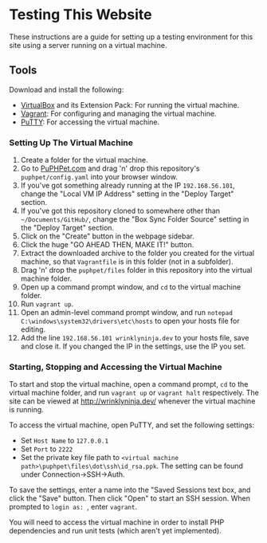Testing This Website
====================

These instructions are a guide for setting up a testing environment for this site using a server running on a virtual machine.

## Tools

Download and install the following:

* [VirtualBox](https://www.virtualbox.org/) and its Extension Pack: For running the virtual machine.
* [Vagrant](http://www.vagrantup.com/): For configuring and managing the virtual machine.
* [PuTTY](http://www.chiark.greenend.org.uk/~sgtatham/putty/): For accessing the virtual machine.

### Setting Up The Virtual Machine

1. Create a folder for the virtual machine.
2. Go to [PuPHPet.com](https://puphpet.com) and drag 'n' drop this repository's `puphpet/config.yaml` into your browser window.
3. If you've got something already running at the IP `192.168.56.101`, change the "Local VM IP Address" setting in the "Deploy Target" section.
4. If you've got this repository cloned to somewhere other than `~/Documents/GitHub/`, change the "Box Sync Folder Source" setting in the "Deploy Target" section.
5. Click on the "Create" button in the webpage sidebar.
6. Click the huge "GO AHEAD THEN, MAKE IT!" button.
7. Extract the downloaded archive to the folder you created for the virtual machine, so that `Vagrantfile` is in this folder (not in a subfolder).
8. Drag 'n' drop the `puphpet/files` folder in this repository into the virtual machine folder.
8. Open up a command prompt window, and `cd` to the virtual machine folder.
9. Run `vagrant up`.
10. Open an admin-level command prompt window, and run `notepad C:\windows\system32\drivers\etc\hosts` to open your hosts file for editing.
11. Add the line `192.168.56.101 wrinklyninja.dev` to your hosts file, save and close it. If you changed the IP in the settings, use the IP you set.

### Starting, Stopping and Accessing the Virtual Machine

To start and stop the virtual machine, open a command prompt, `cd` to the virtual machine folder, and run `vagrant up` or `vagrant halt` respectively. The site can be viewed at <http://wrinklyninja.dev/> whenever the virtual machine is running.

To access the virtual machine, open PuTTY, and set the following settings:

* Set `Host Name` to `127.0.0.1`
* Set `Port` to `2222`
* Set the private key file path to `<virtual machine path>\puphpet\files\dot\ssh\id_rsa.ppk`. The setting can be found under Connection->SSH->Auth.

To save the settings, enter a name into the "Saved Sessions text box, and click the "Save" button. Then click "Open" to start an SSH session. When prompted to `login as: `, enter `vagrant`.

You will need to access the virtual machine in order to install PHP dependencies and run unit tests (which aren't yet implemented).

